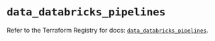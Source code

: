 # `data_databricks_pipelines`

Refer to the Terraform Registry for docs: [`data_databricks_pipelines`](https://registry.terraform.io/providers/databricks/databricks/1.35.0/docs/data-sources/pipelines).
